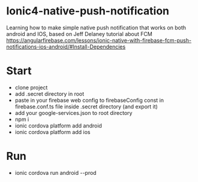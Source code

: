 # Ionic4-native-push-notification
Learning how to make simple native push notification that works on both android and IOS, 
based on Jeff Delaney tutorial about FCM 
https://angularfirebase.com/lessons/ionic-native-with-firebase-fcm-push-notifications-ios-android/#Install-Dependencies

# Start
- clone project
- add .secret directory in root
- paste in your firebase web config to firebaseConfig const in firebase.conf.ts file inside .secret directory (and export it)
- add your google-services.json to root directory
- npm i
- ionic cordova platform add android
- ionic cordova platform add ios

# Run
- ionic cordova run android --prod
